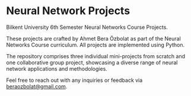 # Neural Network Projects
Bilkent University 6th Semester Neural Networks Course Projects.

These projects are crafted by Ahmet Bera Özbolat as part of the Neural Networks Course curriculum. All projects are implemented using Python.

The repository comprises three individual mini-projects from scratch and one collaborative group project, showcasing a diverse range of neural network applications and methodologies.

Feel free to reach out with any inquiries or feedback via beraozbolat@gmail.com.
